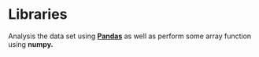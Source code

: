 # Libraries
Analysis the data set using <a href ="https://github.com/komalsingh1606/Python-Libraries/tree/main/Pandas"><b>Pandas</b></a> as well as perform some array function using <b>numpy.</b> 
